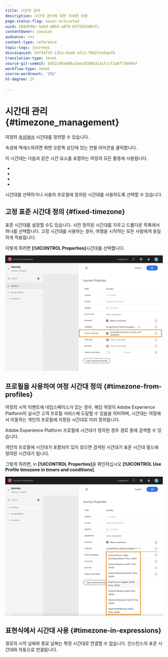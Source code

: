```yaml
---
title: 시간대 관리
description: 시간대 관리에 대한 자세한 내용
page-status-flag: never-activated
uuid: 269d590c-5a6d-40b9-a879-02f5033863fc
contentOwner: sauviat
audience: rns
content-type: reference
topic-tags: journeys
discoiquuid: 5df34f55-135a-4ea8-afc2-f9427ce5ae7b
translation-type: tm+mt
source-git-commit: b852c08a488a1bec02b8b31a1fccf1a8773b99af
workflow-type: tm+mt
source-wordcount: '252'
ht-degree: 2%

---
```




# 시간대 관리 {#timezone_management}

여정의 [속성에서](../building-journeys/changing-properties.md) 시간대를 정의할 수 있습니다.

속성에 액세스하려면 화면 오른쪽 상단에 있는 연필 아이콘을 클릭합니다.

이 시간대는 다음과 같은 시간 요소를 포함하는 여정의 모든 활동에 사용됩니다.

* [](../building-journeys/condition-activity.md#time_condition)
* [](../building-journeys/condition-activity.md#date_condition)
* [](../building-journeys/wait-activity.md#custom)
* [](../building-journeys/wait-activity.md#fixed_date)

시간대를 선택하거나 사용자 프로필에 정의된 시간대를 사용하도록 선택할 수 있습니다.

## 고정 표준 시간대 정의 {#fixed-timezone}

표준 시간대를 설정할 수도 있습니다. 사전 정의된 시간대를 지우고 드롭다운 목록에서 하나를 선택합니다. 고정 시간대를 사용하는 경우, 여행을 시작하는 모든 사람에게 동일하게 적용됩니다.

이렇게 하려면 **[!UICONTROL Properties]**&#x200B;시간대를 선택합니다.

![](../assets/journey73.png)

## 프로필을 사용하여 여정 시간대 정의 {#timezone-from-profiles}

여정의 시작 이벤트에 네임스페이스가 있는 경우, 해당 여정이 Adobe Experience Platform의 실시간 고객 프로필 서비스에 도달할 수 있음을 의미하며, 시간대는 여정에서 이동하는 개인의 프로필에 지정된 시간대로 미리 정의됩니다.

Adobe Experience Platform 프로필에 시간대가 정의된 경우 경로 중에 검색할 수 있습니다.

개인의 프로필에 시간대가 포함되어 있지 않으면 검색된 시간대가 표준 시간대 필드에 정의된 시간대가 됩니다.

그렇게 하려면, in **[!UICONTROL Properties]**&#x200B;을 확인하십시오 **[!UICONTROL Use Profile timezone in timers and conditions]**.

![](../assets/journey72.png)

## 표현식에서 시간대 사용 {#timezone-in-expressions}

경로의 시작 날짜와 종료 날짜는 특정 시간대로 연결할 수 없습니다. 인스턴스의 표준 시간대와 자동으로 연결됩니다.
